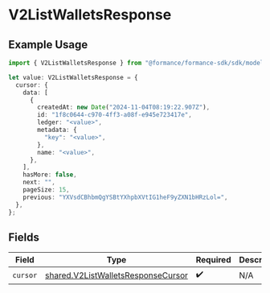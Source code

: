 # V2ListWalletsResponse

## Example Usage

```typescript
import { V2ListWalletsResponse } from "@formance/formance-sdk/sdk/models/shared";

let value: V2ListWalletsResponse = {
  cursor: {
    data: [
      {
        createdAt: new Date("2024-11-04T08:19:22.907Z"),
        id: "1f8c0644-c970-4ff3-a08f-e945e723417e",
        ledger: "<value>",
        metadata: {
          "key": "<value>",
        },
        name: "<value>",
      },
    ],
    hasMore: false,
    next: "",
    pageSize: 15,
    previous: "YXVsdCBhbmQgYSBtYXhpbXVtIG1heF9yZXN1bHRzLol=",
  },
};
```

## Fields

| Field                                                                                           | Type                                                                                            | Required                                                                                        | Description                                                                                     |
| ----------------------------------------------------------------------------------------------- | ----------------------------------------------------------------------------------------------- | ----------------------------------------------------------------------------------------------- | ----------------------------------------------------------------------------------------------- |
| `cursor`                                                                                        | [shared.V2ListWalletsResponseCursor](../../../sdk/models/shared/v2listwalletsresponsecursor.md) | :heavy_check_mark:                                                                              | N/A                                                                                             |